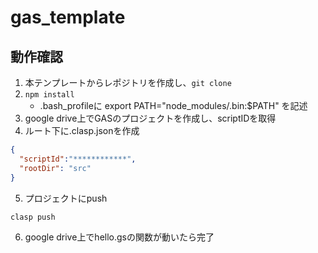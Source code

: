 # gas_template

## 動作確認
1. 本テンプレートからレポジトリを作成し、```git clone```
2. ```npm install```
    - .bash_profileに export PATH="node_modules/.bin:$PATH" を記述
3. google drive上でGASのプロジェクトを作成し、scriptIDを取得
4. ルート下に.clasp.jsonを作成
```.clasp.json
{
  "scriptId":"************",
  "rootDir": "src"
}
```
5. プロジェクトにpush
```
clasp push
```
6. google drive上でhello.gsの関数が動いたら完了
